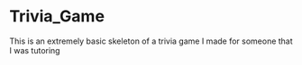 # Trivia_Game
This is an extremely basic skeleton of a trivia game I made for someone that I was tutoring
